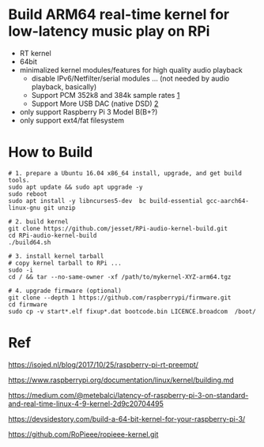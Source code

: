 # Build ARM64 real-time kernel for low-latency music play on RPi

- RT kernel
- 64bit
- minimalized kernel modules/features for high quality audio playback
    * disable IPv6/Netfilter/serial modules ... (not needed by audio playback, basically)
    * Support PCM 352k8 and 384k sample rates [1]
    * Support More USB DAC (native DSD) [2]
- only support Raspberry Pi 3 Model B(B+?)
- only support ext4/fat filesystem

# How to Build

    # 1. prepare a Ubuntu 16.04 x86_64 install, upgrade, and get build tools.
    sudo apt update && sudo apt upgrade -y
    sudo reboot
    sudo apt install -y libncurses5-dev  bc build-essential gcc-aarch64-linux-gnu git unzip

    # 2. build kernel
    git clone https://github.com/jesset/RPi-audio-kernel-build.git
    cd RPi-audio-kernel-build
    ./build64.sh

    # 3. install kernel tarball
    # copy kernel tarball to RPi ...
    sudo -i
    cd / && tar --no-same-owner -xf /path/to/mykernel-XYZ-arm64.tgz

    # 4. upgrade firmware (optional)
    git clone --depth 1 https://github.com/raspberrypi/firmware.git
    cd firmware
    sudo cp -v start*.elf fixup*.dat bootcode.bin LICENCE.broadcom  /boot/


# Ref

https://isojed.nl/blog/2017/10/25/raspberry-pi-rt-preempt/

https://www.raspberrypi.org/documentation/linux/kernel/building.md

https://medium.com/@metebalci/latency-of-raspberry-pi-3-on-standard-and-real-time-linux-4-9-kernel-2d9c20704495

https://devsidestory.com/build-a-64-bit-kernel-for-your-raspberry-pi-3/

https://github.com/RoPieee/ropieee-kernel.git

[1]: https://github.com/DigitalDreamtimeLtd/linux/commit/6224bb2a856146111815a1215732cad18df1d016.patch

[2]: https://github.com/RoPieee/ropieee-kernel/blob/master/usb-dsd-quirks.patch
